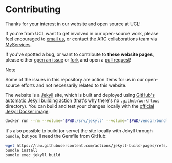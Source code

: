 # Contributing

Thanks for your interest in our website and open source at UCL!

If you're from UCL want to get involved in our open-source work, please feel encouraged to [email us], or contact the ARC collaborations team via [MyServices].

If you've spotted a bug, or want to contribute to **these website pages**, please either [open an issue] or [fork] and open a [pull request]!

> [!NOTE]
> Some of the issues in this repository are action items for us in our open-source efforts and not necessarily related to this website.

The website is a [Jekyll] site, which is built and deployed using [GitHub's automatic Jekyll building action](https://github.com/actions/jekyll-build-pages) (that's why there's no `.github/workflows` directory).
You can build and test your changes locally with the [official Jekyll Docker image](https://hub.docker.com/r/jekyll/jekyll):

```sh
docker run --rm --volume="$PWD:/srv/jekyll" --volume="$PWD/vendor/bundle:/usr/local/bundle" -p 4000:4000 -it jekyll/jekyll:latest jekyll serve
```

It's also possible to build (or serve) the site locally with Jekyll through `bundle`, but you'll need the Gemfile from GitHub:

```sh
wget https://raw.githubusercontent.com/actions/jekyll-build-pages/refs/heads/main/Gemfile
bundle install
bundle exec jekyll build
```

[email us]: mailto:open.source@ucl.ac.uk
[MyServices]: https://myservices.ucl.ac.uk
[open an issue]: https://github.com/UCL/open-source/issues/new
[fork]: https://docs.github.com/en/pull-requests/collaborating-with-pull-requests/working-with-forks/fork-a-repo
[pull request]: https://docs.github.com/en/pull-requests/collaborating-with-pull-requests/proposing-changes-to-your-work-with-pull-requests/about-pull-requests
[Jekyll]: https://jekyllrb.com
